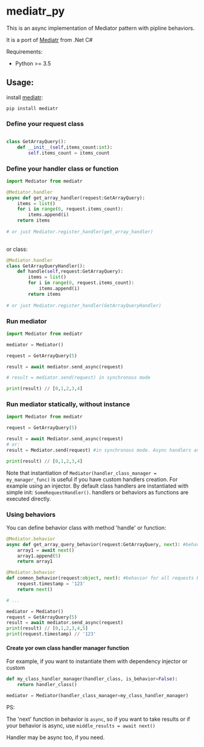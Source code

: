 # mediatr_py

This is an async implementation of Mediator pattern with pipline behaviors.

It is a port of [Mediatr](https://github.com/jbogard/MediatR) from .Net C#

Requirements:
* Python >= 3.5

## Usage:

install [mediatr](https://pypi.org/project/mediatr/):

`pip install mediatr`

### Define your request class

```py

class GetArrayQuery():
    def __init__(self,items_count:int):
        self.items_count = items_count

```

### Define your handler class or function

```py
import Mediator from mediatr

@Mediator.handler
async def get_array_handler(request:GetArrayQuery):
    items = list()
    for i in range(0, request.items_count):
        items.append(i)
    return items
    
# or just Mediator.register_handler(get_array_handler)
    
```

or class:

```py
@Mediator.handler
class GetArrayQueryHandler():
    def handle(self,request:GetArrayQuery):
        items = list()
        for i in range(0, request.items_count):
            items.append(i)
        return items
        
# or just Mediator.register_handler(GetArrayQueryHandler)
```

### Run mediator

```py
import Mediator from mediatr

mediator = Mediator()

request = GetArrayQuery(5)

result = await mediator.send_async(request)

# result = mediator.send(request) in synchronous mode

print(result) // [0,1,2,3,4]

```

### Run mediator statically, without instance

```py
import Mediator from mediatr

request = GetArrayQuery(5)

result = await Mediator.send_async(request)
# or:
result = Mediator.send(request) #in synchronous mode. Async handlers and behaviors will executed with blocking

print(result) // [0,1,2,3,4]

```

Note that instantiation of `Mediator(handler_class_manager = my_manager_func)` is useful if you have custom handlers creation. For example using an injector.
By default class handlers are instantiated with simple init:  `SomeRequestHandler()`. handlers or behaviors as functions are executed directly. 


### Using behaviors
You can define behavior class with method 'handle' or function:

```py
@Mediator.behavior
async def get_array_query_behavior(request:GetArrayQuery, next): #behavior only for GetArrayQuery or derived classes
    array1 = await next()
    array1.append(5)
    return array1

@Mediator.behavior
def common_behavior(request:object, next): #behavior for all requests because issubclass(GetArrayQuery,object)==True
    request.timestamp = '123'
    return next()

# ...

mediator = Mediator()
request = GetArrayQuery(5)
result = await mediator.send_async(request)
print(result) // [0,1,2,3,4,5]
print(request.timestamp) // '123'

```

#### Create yor own class handler manager function

For example, if you want to instantiate them with dependency injector or custom 

```py
def my_class_handler_manager(handler_class, is_behavior=False):
    return handler_class()

mediator = Mediator(handler_class_manager=my_class_handler_manager)

```
PS:


The 'next' function in behavior is `async`, so if you want to take results or if your behavior is async, use `middle_results = await next()`


Handler may be async too, if you need.

